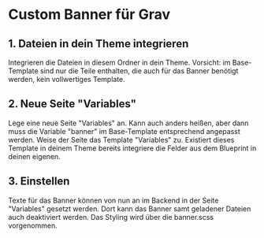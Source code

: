 # Custom Banner für Grav

## 1. Dateien in dein Theme integrieren

Integrieren die Dateien in diesem Ordner in dein Theme. Vorsicht: im Base-Template sind nur die Teile enthalten, die auch für das Banner benötigt werden, kein vollwertiges Template.


## 2. Neue Seite "Variables"

Lege eine neue Seite "Variables" an. Kann auch anders heißen, aber dann muss die Variable "banner" im Base-Template entsprechend angepasst werden. Weise der Seite das Template "Variables" zu. Existiert dieses Template in deinem Theme bereits integriere die Felder aus dem Blueprint in deinen eigenen.


## 3. Einstellen

Texte für das Banner können von nun an im Backend in der Seite "Variables" gesetzt werden. Dort kann das Banner samt geladener Dateien auch deaktiviert werden. Das Styling wird über die banner.scss vorgenommen.